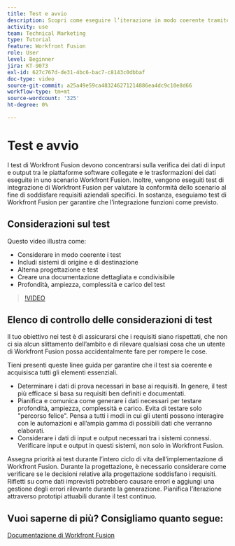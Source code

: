 ```yaml
---
title: Test e avvio
description: Scopri come eseguire l’iterazione in modo coerente tramite la progettazione e i test e creare una documentazione dettagliata e condivisibile quando utilizzi [!DNL Adobe Workfront Fusion].
activity: use
team: Technical Marketing
type: Tutorial
feature: Workfront Fusion
role: User
level: Beginner
jira: KT-9073
exl-id: 627c767d-de31-4bc6-bac7-c8143c0dbbaf
doc-type: video
source-git-commit: a25a49e59ca483246271214886ea4dc9c10e8d66
workflow-type: tm+mt
source-wordcount: '325'
ht-degree: 0%

---
```


# Test e avvio

I test di Workfront Fusion devono concentrarsi sulla verifica dei dati di input e output tra le piattaforme software collegate e le trasformazioni dei dati eseguite in uno scenario Workfront Fusion. Inoltre, vengono eseguiti test di integrazione di Workfront Fusion per valutare la conformità dello scenario al fine di soddisfare requisiti aziendali specifici. In sostanza, eseguiamo test di Workfront Fusion per garantire che l’integrazione funzioni come previsto.

## Considerazioni sul test

Questo video illustra come:

* Considerare in modo coerente i test
* Includi sistemi di origine e di destinazione
* Alterna progettazione e test
* Creare una documentazione dettagliata e condivisibile
* Profondità, ampiezza, complessità e carico del test

>[!VIDEO](https://video.tv.adobe.com/v/335315/?quality=12&learn=on)

## Elenco di controllo delle considerazioni di test

Il tuo obiettivo nei test è di assicurarsi che i requisiti siano rispettati, che non ci sia alcun slittamento dell’ambito e di rilevare qualsiasi cosa che un utente di Workfront Fusion possa accidentalmente fare per rompere le cose.

Tieni presenti queste linee guida per garantire che il test sia coerente e acquisisca tutti gli elementi essenziali.

* Determinare i dati di prova necessari in base ai requisiti. In genere, il test più efficace si basa su requisiti ben definiti e documentati.
* Pianifica e comunica come generare i dati necessari per testare profondità, ampiezza, complessità e carico. Evita di testare solo &quot;percorso felice&quot;. Pensa a tutti i modi in cui gli utenti possono interagire con le automazioni e all’ampia gamma di possibili dati che verranno elaborati.
* Considerare i dati di input e output necessari tra i sistemi connessi. Verificare input e output in questi sistemi, non solo in Workfront Fusion.

Assegna priorità ai test durante l’intero ciclo di vita dell’implementazione di Workfront Fusion. Durante la progettazione, è necessario considerare come verificare se le decisioni relative alla progettazione soddisfano i requisiti. Rifletti su come dati imprevisti potrebbero causare errori e aggiungi una gestione degli errori rilevante durante la generazione. Pianifica l’iterazione attraverso prototipi attuabili durante il test continuo.

## Vuoi saperne di più? Consigliamo quanto segue:

[Documentazione di Workfront Fusion](https://experienceleague.adobe.com/docs/workfront/using/adobe-workfront-fusion/workfront-fusion-2.html?lang=en)
